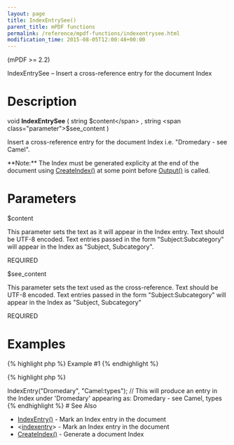```yaml
---
layout: page
title: IndexEntrySee()
parent_title: mPDF functions
permalink: /reference/mpdf-functions/indexentrysee.html
modification_time: 2015-08-05T12:00:48+00:00
---
```


(mPDF >= 2.2)

IndexEntrySee – Insert a cross-reference entry for the document Index

# Description

void **IndexEntrySee** ( string <span class="parameter">$content</span> , string <span class="parameter">$see_content</span> )

Insert a cross-reference entry for the document Index i.e. "Dromedary - see Camel".

<div class="alert alert-info" role="alert">**Note:** The Index must be generated explicity at the end of the document using <a href="{{ "/reference/mpdf-functions/tocpagebreak.html" | prepend: site.baseurl }}">CreateIndex()</a> at some point before <a href="{{ "/reference/mpdf-functions/output.html" | prepend: site.baseurl }}">Output()</a> is called.</div>

# Parameters

<span class="parameter">$content</span>

This parameter sets the text as it will appear in the Index entry. Text should be UTF-8 encoded. Text entries passed in the form "Subject:Subcategory" will appear in the Index as "Subject, Subcategory".

<span class="smallblock">REQUIRED</span>

<span class="parameter">$see_content</span>

This parameter sets the text used as the cross-reference. Text should be UTF-8 encoded. Text entries passed in the form "Subject:Subcategory" will appear in the Index as "Subject, Subcategory"

<span class="smallblock">REQUIRED</span>

# Examples

{% highlight php %}
Example #1
{% endhighlight %}

{% highlight php %}
<?php

$mpdf->IndexEntry("Dromedary", "Camel:types");

// This will produce an entry in the Index under 'Dromedary' appearing as:

Dromedary - see Camel, types
{% endhighlight %}

# See Also

<ul>
<li class="manual_boxlist"><a href="{{ "/reference/mpdf-functions/indexentry.html" | prepend: site.baseurl }}">IndexEntry()</a> - Mark an Index entry in the document</li>
<li class="manual_boxlist">&lt;<a href="{{ "/reference/html-control-tags/tocentry.html" | prepend: site.baseurl }}">indexentry</a>&gt; - Mark an Index entry in the document</li>
<li class="manual_boxlist"><a href="{{ "/reference/mpdf-functions/tocpagebreak.html" | prepend: site.baseurl }}">CreateIndex()</a> - Generate a document Index</li>
</ul>
